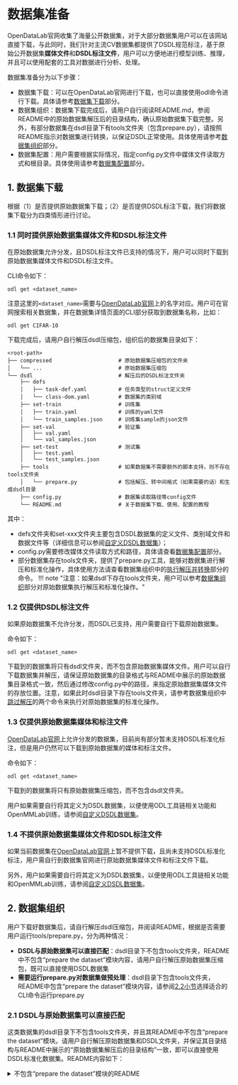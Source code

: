 # 数据集准备

OpenDataLab官网收集了海量公开数据集，对于大部分数据集用户可以在该网站直接下载，与此同时，我们针对主流CV数据集都提供了DSDL规范标注，基于原始公开数据集**媒体文件**和**DSDL标注文件**，用户可以方便地进行模型训练、推理，并且可以使用配套的工具对数据进行分析、处理。

数据集准备分为以下步骤：

- 数据集下载：可以在OpenDataLab官网进行下载，也可以直接使用odl命令进行下载。具体请参考[数据集下载](#数据集下载)部分。
- 数据集组织：数据集下载完成后，请用户自行阅读README.md，参阅README中的原始数据集解压后的目录结构，确认原始数据集下载完整。另外，有部分数据集在dsdl目录下有tools文件夹（包含prepare.py），请按照README指示对数据集进行转换，以保证DSDL正常使用。具体使用请参考[数据集组织](#数据集组织)部分。
- 数据集配置：用户需要根据实际情况，指定config.py文件中媒体文件读取方式和根目录。具体使用请参考[数据集配置](#数据集配置)部分。

<a id="数据集下载"></a>
## 1. 数据集下载

根据（1）是否提供原始数据集下载；（2）是否提供DSDL标注下载，我们将数据集下载分为四类情形进行讨论。

### 1.1 同时提供原始数据集媒体文件和DSDL标注文件

在原始数据集允许分发，且DSDL标注文件已支持的情况下，用户可以同时下载到原始数据集媒体文件和DSDL标注文件。

CLI命令如下：

```shell
odl get <dataset_name>
```

注意这里的`<dataset_name>`需要与[OpenDataLab官网](https://opendatalab.com/)上的名字对应。用户可在官网搜索相关数据集，并在数据集详情页面的CLI部分获取到数据集名称，比如：

```shell
odl get CIFAR-10
```

下载完成后，请用户自行解压dsdl压缩包，组织后的数据集目录如下：

```shell
<root-path>
├── compressed                     # 原始数据集压缩包的文件夹
│   └── ...                        # 原始数据集压缩包
└── dsdl                           # 解压后的DSDL标注文件夹
    ├── defs
    │   ├── task-def.yaml          # 任务类型的struct定义文件
    │   └── class-dom.yaml         # 数据集的类别域
    ├── set-train                  # 训练集
    │   ├── train.yaml             # 训练的yaml文件
    │   └── train_samples.json     # 训练集sample的json文件
    ├── set-val                    # 验证集
    │   ├── val.yaml
    │   └── val_samples.json
    ├── set-test                   # 测试集
    │   ├── test.yaml
    │   └── test_samples.json  
    ├── tools                      # 如果数据集不需要额外的脚本支持，则不存在tools文件夹
    │   └── prepare.py             # 包括解压、转中间格式（如果需要的话）和生成dsdl目录
    ├── config.py                  # 数据集读取路径等config文件
    └── README.md                  # 关于数据集下载、使用、配置的教程
```

其中：

  * defs文件夹和set-xxx文件夹主要包含DSDL数据集的定义文件、类别域文件和数据文件等（详细信息可以参阅[自定义DSDL数据集](./advanced/dsdl_define.md)）；
  * config.py需要修改媒体文件读取方式和路径，具体请查看[数据集配置](#数据集配置)部分。
  * 部分数据集存在tools文件夹，提供了prepare.py工具，能够对数据集进行解压和标准化操作，具体使用方法请查看数据集组织中的[执行解压并转换](#执行解压并转换)部分的命令。
!!! note "注意：如果dsdl下存在tools文件夹，用户可以参考[数据集组织](#数据集组织)部分对原始数据集执行解压和标准化操作。"


### 1.2 仅提供DSDL标注文件

如果原始数据集不允许分发，而DSDL已支持，用户需要自行下载原始数据集。

命令如下：

```shell
odl get <dataset_name>
```

下载到的数据集将只有dsdl文件夹，而不包含原始数据集媒体文件。用户可以自行下载数据集并解压，请保证原始数据集的目录格式与README中展示的原始数据集目录格式一致，然后通过修改config.py中的路径，来指定原始数据集媒体文件的存放位置。注意，如果此时dsdl目录下存在tools文件夹，请参考数据集组织中[跳过解压](#跳过解压，复制一份原始数据集后执行转换)的两个命令来执行对原始数据集的标准化操作。

### 1.3 仅提供原始数据集媒体和标注文件

[OpenDataLab官网](https://opendatalab.com/)上允许分发的数据集，目前尚有部分暂未支持DSDL标准化标注，但是用户仍然可以下载到原始数据集的媒体和标注文件。

命令如下：

```shell
odl get <dataset_name>
```

下载到的数据集将只有原始数据集压缩包，而不包含dsdl文件夹。

用户如果需要自行将其定义为DSDL数据集，以便使用ODL工具链相关功能和OpenMMLab训练，请参阅[自定义DSDL数据集](./advanced/dsdl_define.md)。

### 1.4 不提供原始数据集媒体文件和DSDL标注文件

如果当前数据集在[OpenDataLab官网](https://opendatalab.com/)上暂不提供下载，且尚未支持DSDL标准化标注，用户需自行到数据集官网进行原始数据集媒体文件和标注文件下载。

另外，用户如果需要自行将其定义为DSDL数据集，以便使用ODL工具链相关功能和OpenMMLab训练，请参阅[自定义DSDL数据集](./advanced/dsdl_define.md)。

<a id="数据集组织"></a>
## 2. 数据集组织

用户下载好数据集后，请自行解压dsdl压缩包，并阅读README，根据是否需要用户运行tools/prepare.py，分为两种情况：

- **DSDL与原始数据集可以直接匹配**：dsdl目录下不包含tools文件夹，README中不包含“prepare the dataset”模块内容，请用户自行解压原始数据集压缩包，既可以直接使用DSDL数据集
- **需要运行prepare.py对数据集做预处理**：dsdl目录下包含tools文件夹，README中包含“prepare the dataset”模块内容，请参阅[2.2小节](#2.2小节)选择适合的CLI命令运行prepare.py

### 2.1 DSDL与原始数据集可以直接匹配

这类数据集的dsdl目录下不包含tools文件夹，并且其README中不包含“prepare the dataset”模块。请用户自行解压原始数据集和DSDL文件夹，并保证其目录结构与README中展示的“原始数据集解压后的目录结构”一致，即可以直接使用DSDL标准化数据集。README内容如下：

<details>
<summary>不包含“prepare the dataset”模块的README</summary>
```
# Data Set Description Language(DSDL) for [dataset_name] dataset

## Data Structure

Please make sure the folder structure of prepared dataset is organized as followed:

<dataset_root>
├── ...               # 原始数据集解压后的目录结构

The folder structure of dsdl annotation is organized as followed:

<dataset_root>
├── ...               # dsdl解压后的目录结构

## config.py

You can load your dataset from local or oss.
From local:

local = dict(
    type="LocalFileReader",
    working_dir="the root path of the prepared dataset",
)

Please change the 'working_dir' to the path of your prepared dataset where media data can be found,
for example: "`<root>`/dataset_name/prepared".

From oss:

ali_oss = dict(
    type="AliOSSFileReader",
    access_key_secret="your secret key of aliyun oss",
    endpoint="your endpoint of aliyun oss",
    access_key_id="your access key of aliyun oss",
    bucket_name="your bucket name of aliyun oss",
    working_dir="the prefix of the prepared dataset within the bucket")

Please change the 'access_key_secret', 'endpoint', 'access_key_id', 'bucket_name' and 'working_dir',
e.g. if the full path of your prepared dataset is "oss://bucket_name/dataset_name/prepared", then the working_dir should be "dataset_name/prepared".

## Related source:

1. Get more information about DSDL: [dsdl-docs](https://opendatalab.github.io/dsdl-docs/)
2. DSDL-SDK official repo: [dsdl-sdk](https://github.com/opendatalab/dsdl-sdk/)
3. Get more dataset: [opendatalab](https://opendatalab.com/)

```
</details>

<a id="2.2小节"></a>
### 2.2 需要运行prepare.py对数据集做预处理

这类数据集的dsdl目录下包含tools文件夹，需要运行tools/prepare.py将数据集转换为DSDL标准后（后文将会详述如何运行该代码），才能正常使用DSDL标准化数据集。这类数据集的README内容如下：
<details>
<summary>包含“prepare the dataset”模块的README</summary>
```

# Data Set Description Language(DSDL) for [dataset_name] dataset

## prepare the dataset

To make sure the DSDL dataset for [task_name] run successfully, the tools/prepare.py should be executed.
For this dataset, the following step will be selected to execute:

- decompress
- prepare dataset and generate DSDL annotation

There are four usage scenarios:

### decompress, convert

python tools/prepare.py <path_to_the_compressed_dataset_folder>

### decompress, copy and convert

python tools/prepare.py -c <path_to_the_compressed_dataset_folder>

### (already decompressed) copy and convert

python tools/prepare.py -d -c <path_to_the_decompressed_dataset_folder>

### (already decompressed) convert, directly overwrite

python tools/prepare.py -d <path_to_the_decompressed_dataset_folder>

For more messages, see [Dataset Prepare Section](https://opendatalab.github.io/dsdl-docs/tutorials/dataset_download/) in DSDL DOC, or use the help option:

python tools/prepare.py --help

## Data Structure

Please make sure the folder structure of prepared dataset is organized as followed:

<dataset_root>
├── ...               # 原始数据集解压后的目录结构

The folder structure of dsdl annotation for [task_name] is organized as followed:

<dataset_root>
├── ...               # dsdl解压后的目录结构

## config.py

You can load your dataset from local or oss.
From local:

local = dict(
    type="LocalFileReader",
    working_dir="the root path of the prepared dataset",
)

Please change the 'working_dir' to the path of your prepared dataset where media data can be found,
for example: "`<root>`/dataset_name/prepared".

From oss:

ali_oss = dict(
    type="AliOSSFileReader",
    access_key_secret="your secret key of aliyun oss",
    endpoint="your endpoint of aliyun oss",
    access_key_id="your access key of aliyun oss",
    bucket_name="your bucket name of aliyun oss",
    working_dir="the prefix of the prepared dataset within the bucket")

Please change the 'access_key_secret', 'endpoint', 'access_key_id', 'bucket_name' and 'working_dir',
e.g. if the full path of your prepared dataset is "oss://bucket_name/dataset_name/prepared", then the working_dir should be "dataset_name/prepared".

## Related source:

1. Get more information about DSDL: [dsdl-docs](https://opendatalab.github.io/dsdl-docs/)
2. DSDL-SDK official repo: [dsdl-sdk](https://github.com/opendatalab/dsdl-sdk/)
3. Get more dataset: [opendatalab](https://opendatalab.com/)

```
</details>

为了满足原始数据集来源不同的用户，prepare.py设定了两个参数，分别指示是否跳过解压 (-d) 以及是否保留一份解压后的原始数据集 (-c)，分为以下四种使用场景：

```shell
### 执行解压并转换
python tools/prepare.py <path_to_the_compressed_dataset_folder>

### 执行解压，复制一份原始数据集后转换
python tools/prepare.py -c <path_to_the_compressed_dataset_folder>

### 跳过解压，复制一份原始数据集后执行转换
python tools/prepare.py -d -c <path_to_the_decompressed_dataset_folder>

### 跳过解压，执行转换（直接覆盖原始数据集）
python tools/prepare.py -d <path_to_the_decompressed_dataset_folder>

```

具体的代码运行场景和细节请查看2.2.1-2.2.4小节。

<a id="执行解压并转换"></a>
#### 2.2.1 执行解压并转换

如果用户是从OpenDataLab上下载到的原始数据集压缩包，可使用以下命令运行prepare.py，请将路径修改为原始数据集压缩包所在的文件夹路径。

```shell
python tools/prepare.py <path_to_the_compressed_dataset_folder>
```

运行该代码后，将会对用户提供的数据集压缩包进行解压，生成prepared文件夹，然后直接对prepared文件夹进行DSDL标准化操作，并生成DSDL标注。执行后的目录结构如下：

```shell
├── <dataset_root>                      # 数据集根目录
    ├── <compressed_dataset_folder>     # OpenDataLab上下载到的原始数据集压缩包所在的文件夹
        ├── ...
    ├── <dsdl_folder>                   # OpenDataLab上下载后自行解压后的dsdl文件夹
        ├── ...
    ├── prepared                        # 对原始数据集压缩包解压并执行DSDL标准化后的数据集文件夹
        ├── ...
```

#### 2.2.2 执行解压，复制一份原始数据集后转换

如果用户希望保留一份解压后的原始数据集，可增加-c参数来指定：

```
python tools/prepare.py -c <path_to_the_compressed_dataset_folder>
```

运行该代码后，将会对用户提供的数据集压缩包进行解压，并保存到original文件夹下，同时会将original复制一份并命名为prepared文件夹，然后再对prepared文件夹的内容进行DSDL标准化操作，并生成DSDL标注。执行后的目录结构如下：

```shell
├── <dataset_root>                      # 数据集根目录
    ├── <compressed_dataset_folder>     # OpenDataLab上下载到的原始数据集压缩包所在的文件夹
        ├── ...
    ├── <dsdl_folder>                   # OpenDataLab上下载后自行解压后的dsdl文件夹
        ├── ...
    ├── original                        # 解压后的原始数据集文件夹
        ├── ...  
    ├── prepared                        # 复制original并执行DSDL标准化后的数据集文件夹
        ├── ...
```

<a id="跳过解压，复制一份原始数据集后执行转换"></a>
#### 2.2.3 跳过解压，复制一份原始数据集后执行转换

如果用户是从别的途径下载的原始数据集或是已解压过的数据集，并且希望转换后生成一个新的DSDL标准数据集文件夹，请用户自行解压数据集后，确保其目录结构与README中展示的“原始数据集解压后的目录结构”一致，然后利用-d参数跳过解压操作，直接执行数据集转换，路径为解压后的原始数据集文件夹：

```shell
python tools/prepare.py -d -c <path_to_the_decompressed_dataset_folder>
```

运行该代码后，将会复制一份用户提供的解压后的原始数据集到同目录下，文件夹名为prepared，然后再对prepared文件夹的内容进行DSDL标准化操作，并生成DSDL标注。用户提供的原始数据集目录下的所有文件都将会保留。执行后的目录结构如下：

```shell
├── <dataset_root>                      # 数据集根目录
    ├── <decompressed_dataset_folder>   # 用户自行解压得到的原始数据集文件夹
        ├── ...
    ├── <dsdl_folder>                   # OpenDataLab上下载后自行解压后的dsdl文件夹
        ├── ... 
    ├── prepared                        # 复制<decompressed_dataset_folder>并执行DSDL标准化后的数据集文件夹
        ├── ...
```

#### 2.2.4 跳过解压，执行转换（直接覆盖原始数据集）

如果用户是从别的途径下载的原始数据集或是已解压过的数据集，并且希望转换后仅保留DSDL标准的数据集，请用户自行解压数据集后，确保其目录结构与README中展示的“原始数据集解压后的目录结构”一致，然后利用-d参数跳过解压操作，直接执行数据集转换，其中路径为解压后的原始数据集文件夹：

```shell
python tools/prepare.py -d <path_to_the_decompressed_dataset_folder>
```

运行该代码后，将会对用户提供的解压后的原始数据集文件夹里的内容进行DSDL标准化操作，并生成DSDL标注。请注意，该操作会使得用户提供的原始数据集的部分媒体文件或标注文件被覆盖，如果不想改变原始数据集的文件，请执行上文中的[跳过解压，复制一份原始数据集后执行转换](#跳过解压，复制一份原始数据集后执行转换)。执行后的目录结构如下：

```shell
├── <dataset_root>                      # 数据集根目录
    ├── <decompressed_dataset_folder>   # 用户自行解压得到的原始数据集文件夹（其中部分文件在标准化过程中已被覆盖）
        ├── ...
    ├── <dsdl_folder>                   # OpenDataLab上下载后自行解压后的dsdl文件夹
        ├── ... 
```

<a id="数据集配置"></a>
## 3. 数据集配置
为了数据集方便分发，我们提出了【媒体数据】和【标注文件】分离这一设计理念，这样即便用户把不同数据保存在不同的存储上，也无需移动文件，仅需修改对应的config文件中媒体文件的存储根目录即可，这里的数据集配置也主要是指对config文件的适配，用户需要修改媒体文件读取方式和读取的根目录。

在 `config.py`中，列举了所支持的媒体文件读取方式，根据实际情况选择并配置文件路径等信息：

1. 本地读取： `local`中的参数 `working_dir`（本地数据所在的目录）
2. 阿里云OSS读取： `ali_oss`中的参数（阿里云OSS的配置 `access_key_secret`, `endpoint`, `access_key_id`；桶名称 `bucket_name`，数据在桶中的目录 `working_dir`。关于阿里云OSS参数配置中相关字段的详细含义和配置方法，请参考其官方文档：[配置教程](https://help.aliyun.com/document_detail/474474.html)）

完整的config.py文件示例如下：

```python
local = dict(
    type="LocalFileReader",
    working_dir="local path of your media",
)

ali_oss = dict(
    type="AliOSSFileReader",
    access_key_secret="your secret key of aliyun oss",
    endpoint="your endpoint of aliyun oss",
    access_key_id="your access key of aliyun oss",
    bucket_name="your bucket name of aliyun oss",
    working_dir="the relative path of your media dir in the bucket")
```
